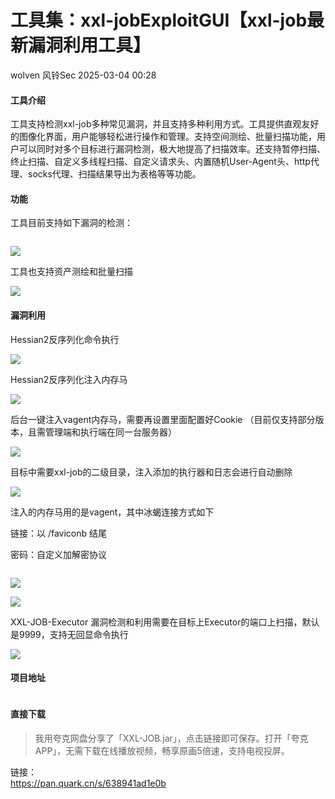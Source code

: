#  工具集：xxl-jobExploitGUI【xxl-job最新漏洞利用工具】   
wolven  风铃Sec   2025-03-04 00:28  
  
#### 工具介绍  
  
工具支持检测xxl-job多种常见漏洞，并且支持多种利用方式。工具提供直观友好的图像化界面，用户能够轻松进行操作和管理。支持空间测绘、批量扫描功能，用户可以同时对多个目标进行漏洞检测，极大地提高了扫描效率。还支持暂停扫描、终止扫描、自定义多线程扫描、自定义请求头、内置随机User-Agent头、http代理、socks代理、扫描结果导出为表格等等功能。  
#### 功能  
  
工具目前支持如下漏洞的检测：  
```
```  
  
![](https://mmbiz.qpic.cn/mmbiz_png/qGTEdaLg0HnJRW5aSuWdMUtHFickvEv0tSGwDBax9LxiaicUk18V68aYNlKRgkNVzblOapWV9Th1aBKe3kU868w2w/640?wx_fmt=png&from=appmsg "")  
  
工具也支持资产测绘和批量扫描  
  
![](https://mmbiz.qpic.cn/mmbiz_png/qGTEdaLg0HnJRW5aSuWdMUtHFickvEv0tHaqY7uIxib9M8ASasWMx8bRbciaOSTribIvINgo2o0aQjNSuTIW4iaicoSA/640?wx_fmt=png&from=appmsg "")  
####   
#### 漏洞利用  
  
Hessian2反序列化命令执行  
  
![](https://mmbiz.qpic.cn/mmbiz_png/qGTEdaLg0HnJRW5aSuWdMUtHFickvEv0tG3fDtAMpkvaQla6dUdbaMvjOiczsBtDNQo3vIk747HWacAGjCBGvu5g/640?wx_fmt=png&from=appmsg "")  
  
Hessian2反序列化注入内存马  
  
![](https://mmbiz.qpic.cn/mmbiz_png/qGTEdaLg0HnJRW5aSuWdMUtHFickvEv0tXbTQia8UjZvb4kpMGeLjx6UJtJJGy1GicFmIN9jynLNzAbYgR5dXianoA/640?wx_fmt=png&from=appmsg "")  
  
后台一键注入vagent内存马，需要再设置里面配置好Cookie （目前仅支持部分版本，且需管理端和执行端在同一台服务器）  
  
![](https://mmbiz.qpic.cn/mmbiz_png/qGTEdaLg0HnJRW5aSuWdMUtHFickvEv0tDeYbkbgxt4M5jq7ICM6zqHUGxloFM0eWyMfA7L5ibQCk8BUEjcPZXww/640?wx_fmt=png&from=appmsg "")  
  
目标中需要xxl-job的二级目录，注入添加的执行器和日志会进行自动删除  
  
![](https://mmbiz.qpic.cn/mmbiz_png/qGTEdaLg0HnJRW5aSuWdMUtHFickvEv0t3rWtrcLtxlrl5AgeLrMD1dFga3mNYjnMvIGOHGabNeJpIF2WEZc5Uw/640?wx_fmt=png&from=appmsg "")  
  
注入的内存马用的是vagent，其中冰蝎连接方式如下  
  
链接：以 /faviconb 结尾  
  
密码：自定义加解密协议  
```
```  
  
![](https://mmbiz.qpic.cn/mmbiz_png/qGTEdaLg0HnJRW5aSuWdMUtHFickvEv0t9D0TJgQfb9EbZkdXakRBoOXg3cicThRHOswqf8swSiaRN54XryejWtug/640?wx_fmt=png&from=appmsg "")  
  
![](https://mmbiz.qpic.cn/mmbiz_png/qGTEdaLg0HnJRW5aSuWdMUtHFickvEv0tpLiaPiaFNSt0X82ibKLufKib7ykHk6jkhPtARicWtlYicBFXJEDibE2kyhfng/640?wx_fmt=png&from=appmsg "")  
  
XXL-JOB-Executor 漏洞检测和利用需要在目标上Executor的端口上扫描，默认是9999，支持无回显命令执行  
  
![](https://mmbiz.qpic.cn/mmbiz_png/qGTEdaLg0HnJRW5aSuWdMUtHFickvEv0tXSO16B8OpePOUNugUNJibhrAbSCwyGicDTbZoq65zjXMTtPH6KYZKN4g/640?wx_fmt=png&from=appmsg "")  
#### 项目地址  
```
```  
#### 直接下载  
> 我用夸克网盘分享了「XXL-JOB.jar」，点击链接即可保存。打开「夸克APP」，无需下载在线播放视频，畅享原画5倍速，支持电视投屏。  
  
链接：  
https://pan.quark.cn/s/638941ad1e0b  
  
  
  
  
